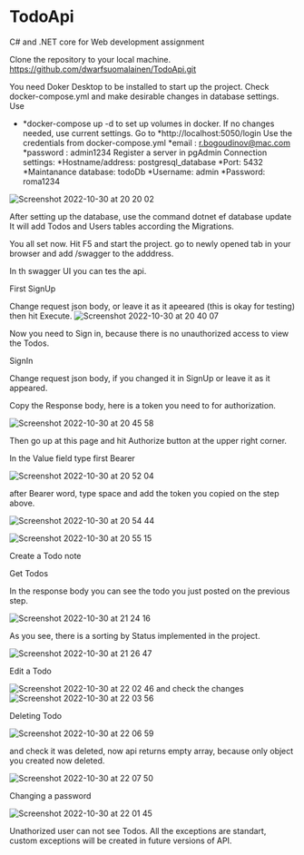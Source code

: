 # TodoApi

 C# and .NET core for Web development assignment 
 
 Clone the repository to your local machine. 
 https://github.com/dwarfsuomalainen/TodoApi.git
 
 You need Doker Desktop to be installed to start up the project. 
 Check docker-compose.yml and make desirable changes in database settings.
 Use 
 * *docker-compose up -d 
 to set up volumes in docker. 
 If no changes needed, use current settings. 
 Go to *http://localhost:5050/login 
 Use the credentials from docker-compose.yml
 *email : r.bogoudinov@mac.com
 *password : admin1234
 Register a server in pgAdmin
 Connection settings:
 *Hostname/address: postgresql_database
 *Port: 5432
 *Maintanance database: todoDb
 *Username: admin
 *Password: roma1234
 
 ![Screenshot 2022-10-30 at 20 20 02](https://user-images.githubusercontent.com/73884598/198894961-8b381127-dc21-4652-9022-163839d3da55.png)
 
 After setting up the database, use the command 
 dotnet ef database update 
 It will add Todos and Users tables according the Migrations. 
 
 You all set now. Hit F5 and start the project.
 go to newly opened tab in your browser and add /swagger to the adddress.
 
 In th swagger UI you can tes the api. 
 
 First SignUp
 
 Change request json body, or leave it as it apeeared (this is okay for testing) then hit Execute.
 ![Screenshot 2022-10-30 at 20 40 07](https://user-images.githubusercontent.com/73884598/198895972-87306eb3-ac84-4e5f-9ab6-3c7730832555.png)
 
 Now you need to Sign in, because there is no unauthorized access to view the Todos.
 
 SignIn
 
 Change request json body, if you changed it in SignUp or leave it as it appeared.
 
 Copy the Response body, here is a token you need to for authorization.
 
 ![Screenshot 2022-10-30 at 20 45 58](https://user-images.githubusercontent.com/73884598/198896076-fbe11f44-f990-4cd0-b51e-22f2de1ed5fc.png)

 Then go up at this page and hit Authorize button at the upper right corner. 
 
 In the Value field type first Bearer 
 
 ![Screenshot 2022-10-30 at 20 52 04](https://user-images.githubusercontent.com/73884598/198896284-b8ffd1e4-e0b9-4971-bb57-f80beea376bd.png)
 
 after Bearer word, type space and add the token you copied on the step above.
 
 ![Screenshot 2022-10-30 at 20 54 44](https://user-images.githubusercontent.com/73884598/198896406-181dcb55-6cdf-4476-a13f-9aec89be456a.png)
 
 ![Screenshot 2022-10-30 at 20 55 15](https://user-images.githubusercontent.com/73884598/198896445-13932549-9c6f-442e-abd9-0f1ff7d6322d.png)
 
 Create a Todo note 

 
 
 Get Todos 
 
 In the response body you can see the todo you just posted on the previous step. 
 
 ![Screenshot 2022-10-30 at 21 24 16](https://user-images.githubusercontent.com/73884598/198897601-8ebdae4f-1c6a-425f-9076-a99892c39835.png)

 As you see, there is a sorting by Status implemented in the project. 
 
 ![Screenshot 2022-10-30 at 21 26 47](https://user-images.githubusercontent.com/73884598/198897733-5406e55a-a028-44c2-a7e2-41dced7a454b.png)

 Edit a Todo
 
 ![Screenshot 2022-10-30 at 22 02 46](https://user-images.githubusercontent.com/73884598/198899194-fd85269c-c351-41cc-8983-780f9223e172.png)
 and check the changes 
 ![Screenshot 2022-10-30 at 22 03 56](https://user-images.githubusercontent.com/73884598/198899246-0a37cf88-a4a6-49b4-8255-750a2d4e7c07.png)

 Deleting Todo
 
 ![Screenshot 2022-10-30 at 22 06 59](https://user-images.githubusercontent.com/73884598/198899360-afc890e4-769b-4566-a258-3697d31e0605.png)
 
 and check it was deleted, now api returns empty array, because only object you created now deleted. 
 
 ![Screenshot 2022-10-30 at 22 07 50](https://user-images.githubusercontent.com/73884598/198899414-e67bfffb-1301-4e6b-b48f-f5c9373d3e10.png)

 Changing a password 
 
 ![Screenshot 2022-10-30 at 22 01 45](https://user-images.githubusercontent.com/73884598/198899130-1cc7f220-7f67-4dd8-a34a-b44a215752af.png)

 Unathorized user can not see Todos. 
 All the exceptions are standart, custom exceptions will be created in future versions of API.
 
 
 
